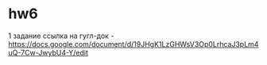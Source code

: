 # hw6
1 задание ссылка на гугл-док - https://docs.google.com/document/d/19JHgK1LzGHWsV3Op0LrhcaJ3pLm4uQ-7Cw-JwybU4-Y/edit

